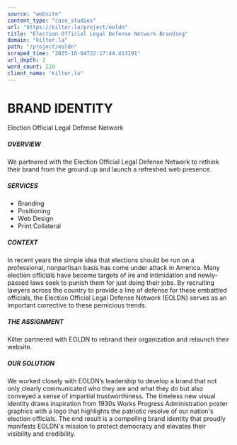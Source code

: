 ```yaml
---
source: "website"
content_type: "case_studies"
url: "https://kilter.la/project/eoldn"
title: "Election Official Legal Defense Network Branding"
domain: "kilter.la"
path: "/project/eoldn"
scraped_time: "2025-10-04T22:17:44.413291"
url_depth: 2
word_count: 220
client_name: "kilter.la"
---
```


# BRAND IDENTITY

Election Official Legal Defense Network

##### OVERVIEW﻿

We partnered with the Election Official Legal Defense Network to rethink their brand from the ground up and launch a refreshed web presence.

##### SERVICES

* Branding
* Positioning
* Web Design
* Print Collateral

##### CONTEXT

In recent years the simple idea that elections should be run on a professional, nonpartisan basis has come under attack in America. Many election officials have become targets of ire and intimidation and newly-passed laws seek to punish them for just doing their jobs. By recruiting lawyers across the country to provide a line of defense for these embattled officials, the Election Official Legal Defense Network (EOLDN) serves as an important corrective to these pernicious trends.

##### THE ASSIGNMENT

Kilter partnered with EOLDN to rebrand their organization and relaunch their website.

##### OUR SOLUTION

We worked closely with EOLDN’s leadership to develop a brand that not only clearly communicated who they are and what they do but also conveyed a sense of impartial trustworthiness. The timeless new visual identity draws inspiration from 1930s Works Progress Administration poster graphics with a logo that highlights the patriotic resolve of our nation's election officials. The end result is a compelling brand identity that proudly manifests EOLDN's mission to protect democracy and elevates their visibility and credibility.